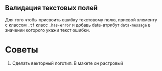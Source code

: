 ## Валидация текстовых полей

Для того чтобы присвоить ошибку текстовому полю, присвой элементу с классом `.tf` класс `.has-error` и добавь data-атрибут `data-message` в значении которого укажи текст ошибки.

# Советы
1. Сделать векторный логотип. В макете он растровый